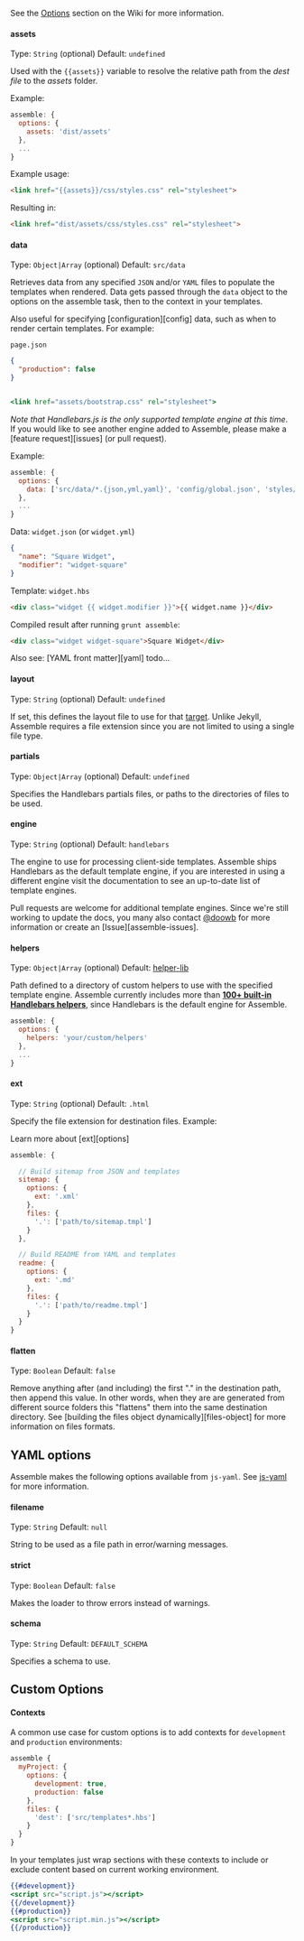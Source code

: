 See the [Options](https://github.com/assemble/assemble/wiki/Options) section on the Wiki for more information.

#### assets
Type: `String` (optional)
Default: `undefined`

Used with the `{{assets}}` variable to resolve the relative path from the _dest file_ to the _assets_ folder.

Example:

``` js
assemble: {
  options: {
    assets: 'dist/assets'
  },
  ...
}
```
Example usage:

``` html
<link href="{{assets}}/css/styles.css" rel="stylesheet">
```
Resulting in:

``` html
<link href="dist/assets/css/styles.css" rel="stylesheet">
```


#### data
Type: `Object|Array` (optional)
Default: `src/data`

Retrieves data from any specified `JSON` and/or `YAML` files to populate the templates when rendered. Data gets passed through the `data` object to the options on the assemble task, then to the context in your templates. 

Also useful for specifying [configuration][config] data, such as when to render certain templates. For example:

`page.json`
``` json
{
  "production": false
}
```

``` handlebars

<link href="assets/bootstrap.css" rel="stylesheet">

```

_Note that Handlebars.js is the only supported template engine at this time_. If you would like to see another engine added to Assemble, please make a [feature request][issues] (or pull request).

Example:
``` js
assemble: {
  options: {
    data: ['src/data/*.{json,yml,yaml}', 'config/global.json', 'styles/bootstrap.json']
  },
  ...
}
```

Data: `widget.json` (or `widget.yml`)
``` json
{
  "name": "Square Widget",
  "modifier": "widget-square"
}
```

Template: `widget.hbs`
``` html
<div class="widget {{ widget.modifier }}">{{ widget.name }}</div>
```

Compiled result after running `grunt assemble`:
``` html
<div class="widget widget-square">Square Widget</div>
```
Also see: [YAML front matter][yaml] todo...


#### layout
Type: `String` (optional)
Default: `undefined`

If set, this defines the layout file to use for that [target][tasks-and-targets]. Unlike Jekyll, Assemble requires a file extension since you are not limited to using a single file type.

[tasks-and-targets]: http://gruntjs.com/configuring-tasks#task-configuration-and-targets

#### partials
Type:  `Object|Array` (optional)
Default: `undefined`

Specifies the Handlebars partials files, or paths to the directories of files to be used. 

#### engine
Type: `String` (optional)
Default: `handlebars`

The engine to use for processing client-side templates. Assemble ships Handlebars as the default template engine, if you are interested in using a different engine visit the documentation to see an up-to-date list of template engines.

Pull requests are welcome for additional template engines. Since we're still working to update the docs, you many also contact [@doowb](http://github.com/doowb) for more information or create an [Issue][assemble-issues].


#### helpers
Type: `Object|Array` (optional)
Default: [helper-lib](http://github.com/assemble/helper-lib)

Path defined to a directory of custom helpers to use with the specified template engine. Assemble currently includes more than **[100+ built-in Handlebars helpers](https://github.com/assemble/helper-lib)**, since Handlebars is the default engine for Assemble.

``` js
assemble: {
  options: {
    helpers: 'your/custom/helpers'
  },
  ...
}
```

#### ext
Type: `String` (optional)
Default: `.html`

Specify the file extension for destination files. Example:

Learn more about [ext][options]

``` js
assemble: {

  // Build sitemap from JSON and templates
  sitemap: {
    options: {
      ext: '.xml'
    },
    files: {
      '.': ['path/to/sitemap.tmpl']
    }
  },

  // Build README from YAML and templates
  readme: {
    options: {
      ext: '.md'
    },
    files: {
      '.': ['path/to/readme.tmpl']
    }
  }
}
```

#### flatten
Type: `Boolean`
Default: `false`

Remove anything after (and including) the first "." in the destination path, then append this value. In other words, when they are are generated from different source folders this "flattens" them into the same destination directory. See [building the files object dynamically][files-object] for more information on files formats.

## YAML options

Assemble makes the following options available from `js-yaml`. See [js-yaml](https://github.com/nodeca/js-yaml) for more information.

#### filename
Type: `String`
Default: `null`

String to be used as a file path in error/warning messages.

#### strict
Type: `Boolean`
Default: `false`

Makes the loader to throw errors instead of warnings.

#### schema
Type: `String`
Default: `DEFAULT_SCHEMA`

Specifies a schema to use.



## Custom Options
#### Contexts
A common use case for custom options is to add contexts for `development` and `production` environments:

``` javascript
assemble {
  myProject: {
    options: {
      development: true,
      production: false
    },
    files: {
      'dest': ['src/templates*.hbs']
    }
  }
}
```
In your templates just wrap sections with these contexts to include or exclude content based on current working environment.
``` hbs
{{#development}}
<script src="script.js"></script>
{{/development}}
{{#production}}
<script src="script.min.js"></script>
{{/production}}
```
